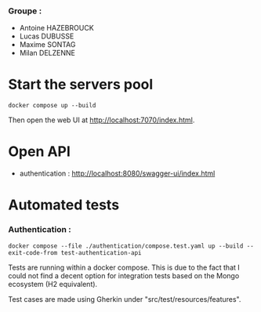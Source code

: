 ### Groupe :

- Antoine HAZEBROUCK
- Lucas DUBUSSE
- Maxime SONTAG
- Milan DELZENNE

# Start the servers pool

```shell
docker compose up --build
```

Then open the web UI at [http://localhost:7070/index.html](http://localhost:7070/index.html).

# Open API

-   authentication : [http://localhost:8080/swagger-ui/index.html](http://localhost:8080/swagger-ui/index.html)

# Automated tests

### Authentication :

```shell
docker compose --file ./authentication/compose.test.yaml up --build --exit-code-from test-authentication-api
```

Tests are running within a docker compose. This is due to the fact that I could not find a decent option for integration tests based on the Mongo ecosystem (H2 equivalent).

Test cases are made using Gherkin under "src/test/resources/features".
